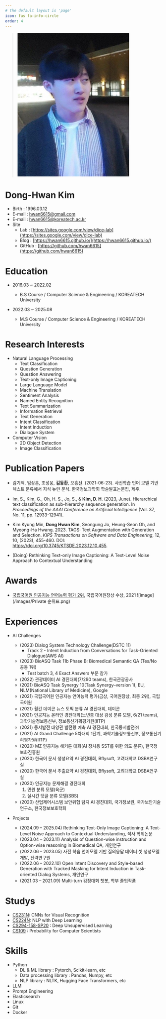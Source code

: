 ```yaml
---
# the default layout is 'page'
icon: fas fa-info-circle
order: 4
---
```

> ![image](/images/img1.png)
# Dong-Hwan Kim
* Birth : 1996.03.12
* E-mail : hwan6615@gmail.com
* E-mail : hwan6615@koreatech.ac.kr
* Site
	* Lab : [https://sites.google.com/view/dice-lab](https://sites.google.com/view/dice-lab)
	* Blog : [https://hwan6615.github.io/](https://hwan6615.github.io/)
	* GitHub : [https://github.com/hwan6615](https://github.com/hwan6615)

# Education
* 2016.03 ~ 2022.02
	* B.S Course / Computer Science & Engineering / KOREATECH University

* 2022.03 ~ 2025.08
	* M.S Course / Computer Science & Engineering / KOREATECH University

# Research Interests
* Natural Language Processing
	* Text Classification
	* Question Generation
	* Question Answering
	* Text-only Image Captioning
	* Large Language Model
	* Machine Translation
	* Sentiment Analysis
	* Named Entity Recognition
	* Text Summarization
	* Information Retrieval
	* Text Generation
	* Intent Classification
	* Intent Induction
	* Dialogue System
* Computer Vision
	* 2D Object Detection
	* Image Classification

# Publication Papers
* 김기백, 임상훈, 조성웅, **김동환**, 오흥선. (2021-06-23). 사전학습 언어 모델 기반 텍스트 분류에서 지식 뉴런 분석. 한국정보과학회 학술발표논문집, 제주.

* Im, S., Kim, G., Oh, H. S., Jo, S., & **Kim, D. H**. (2023, June). Hierarchical text classification as sub-hierarchy sequence generation. In _Proceedings of the AAAI Conference on Artificial Intelligence_ (Vol. 37, No. 11, pp. 12933-12941).

* Kim Kyung Min, **Dong Hwan Kim**, Seongung Jo, Heung-Seon Oh, and Myeong-Ha Hwang. 2023. TAGS: Text Augmentation with Generation and Selection. _KIPS Transactions on Software and Data Engineering_, 12, 10, (2023), 455-460. DOI: https://doi.org/10.3745/KTSDE.2023.12.10.455.

* (Doing) Rethinking Text-only Image Captioning: A Text-Level Noise Approach to Contextual Understanding

# Awards
* [국립국어원 인공지능 언어능력 평가 2위](https://kli.korean.go.kr/corpus/task/taskList.do?taskId=1&clCd=END_TASK&subMenuId=sub01), 국립국어원장상 수상, 2021
![image](/images/Private 순위표.png)

# Experiences
* AI Challenges
	* (2023) Dialog System Technology Challenge(DSTC 11)
		* Track 2 - Intent Induction from Conversations for Task-Oriented Dialogue(AWS AI)
	* (2023) BioASQ Task 11b Phase B: Biomedical Semantic QA (Tes/No 공동 1위) 
		* Test batch 3, 4 Exact Answers 부문 참가 
	* (2022) 관광데이터 AI 경진대회(7/290 teams), 한국관광공사
	* (2021) BioASQ Task Synergy 10(Task Synergy–version 1), EU, NLM(National Library of Medicine), Google 
	* (2021) 국립국어원 인공지능 언어능력 평가(금상, 국어원장상, 최종 2위), 국립국어원
	* (2021) 월간 데이콘 뉴스 토픽 분류 AI 경진대회, 데이콘
	* (2021) 인공지능 온라인 경진대회(노년층 대상 감성 분류 모델, 6/21 teams), 과학기술정보통신부, 정보통신기획평가원(IITP)
	* (2021) 동서발전 태양관 발전량 예측 AI 경진대회, 한국동서발전㈜
	* (2021) AI Grand Challenge 5차대회 1단계, 과학기술정보통신부, 정보통신기획평가원(IITP)
	* (2020) MZ 인공지능 해커톤 대회(AI 장치용 SST를 위한 의도 분류), 한국정보화진흥원
	* (2020) 한국어 문서 생성요약 AI 경진대회, Bflysoft, 고려대학교 DSBA연구실
	* (2020) 한국어 문서 추출요약 AI 경진대회, Bflysoft, 고려대학교 DSBA연구실
	* (2020) 인공지능 문제해결 경진대회
		1. 민원 분류 모델(육군)
		2. 실시간 댓글 분류 모델(SBS)
	* (2020) 산업제어시스템 보안위협 탐지 AI 경진대회, 국가정보원, 국가보안기술연구소, 한국정보보호학회
	

* Projects
	* (2024.09 – 2025.04) Rethinking Text-Only Image Captioning: A Text-Level Noise Approach to Contextual Understanding, 석사 학위논문
	* (2023.04 – 2023.11) Analysis of Question-wise instruction and Option-wise reasoning in Biomedical QA, 개인연구
	* (2022.06 – 2023.05) 사전 학습 언어모델 기반 질의응답 데이터 셋 생성모델 개발, 전력연구원
	* (2022.06 – 2022.10) Open Intent Discovery and Style-based Generation with Tracked Masking for Intent Induction in Task-oriented Dialog Systems, 개인연구
	* (2021.03 – 2021.09) Multi-turn 감정대회 챗봇, 학부 졸업작품


# Studys
* [CS231N](https://cs231n.stanford.edu/): CNNs for Visual Recognition
* [CS224N](https://web.stanford.edu/class/cs224n/): NLP with Deep Learning
* [CS294-158-SP20](https://sites.google.com/view/berkeley-cs294-158-sp20/home) : Deep Unsupervised Learning
* [CS109](https://web.stanford.edu/class/cs109/) : Probability for Computer Scientists

# Skills
* Python
	* DL & ML library : Pytorch, Scikit-learn, etc
	* Data processing library : Pandas, Numpy, etc
	* NLP library : NLTK, Hugging Face Transformers, etc
* LLM
* Prompt Engineering
* Elasticsearch
* Linux
* Git
* Docker
<!-- > Add Markdown syntax content to file `_tabs/about.md`{: .filepath } and it will show up on this page.
{: .prompt-tip } -->
